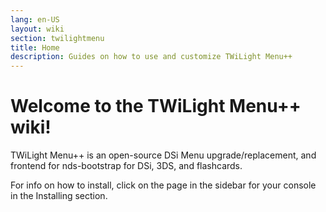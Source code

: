 ```yaml
---
lang: en-US
layout: wiki
section: twilightmenu
title: Home
description: Guides on how to use and customize TWiLight Menu++
---
```

# Welcome to the TWiLight Menu++ wiki!

TWiLight Menu++ is an open-source DSi Menu upgrade/replacement, and frontend for nds-bootstrap for DSi, 3DS, and flashcards.

For info on how to install, click on the page in the sidebar for your console in the Installing section.
